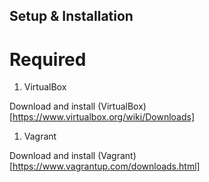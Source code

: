 ## Setup & Installation

# Required

1. VirtualBox

  Download and install (VirtualBox)[https://www.virtualbox.org/wiki/Downloads]

1. Vagrant

  Download and install (Vagrant)[https://www.vagrantup.com/downloads.html]
